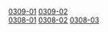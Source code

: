    [0309-01](https://cdn.jsdelivr.net/gh/ghkf85apmv/tars/0309/0309_.7z.001) [0309-02](https://cdn.jsdelivr.net/gh/ghkf85apmv/tars/0309/0309_.7z.002)  
   [0308-01](https://cdn.jsdelivr.net/gh/ghkf85apmv/tars/0308/0308_.7z.001) [0308-02](https://cdn.jsdelivr.net/gh/ghkf85apmv/tars/0308/0308_.7z.002) [0308-03](https://cdn.jsdelivr.net/gh/ghkf85apmv/tars/0308/0308_.7z.003) 
